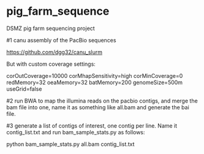 # pig_farm_sequence
DSMZ pig farm sequencing project


#1 canu assembly of the PacBio sequences

https://github.com/dgg32/canu_slurm

But with custom coverage settings:

corOutCoverage=10000
corMhapSensitivity=high
corMinCoverage=0
redMemory=32
oeaMemory=32
batMemory=200
genomeSize=500m
useGrid=false


#2 run BWA to map the illumina reads on the pacbio contigs, and merge the bam file into one, name it as something like all.bam and generate the bai file.

#3 generate a list of contigs of interest, one contig per line. Name it contig_list.txt and run bam_sample_stats.py as follows:

  python bam_sample_stats.py all.bam contig_list.txt

